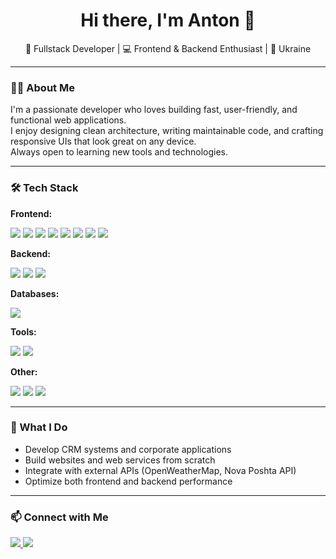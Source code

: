 <h1 align="center">Hi there, I'm Anton 👋</h1>
<p align="center">
  🚀 Fullstack Developer | 💻 Frontend & Backend Enthusiast | 📍 Ukraine
</p>

---

### 👨‍💻 About Me
I'm a passionate developer who loves building fast, user-friendly, and functional web applications.  
I enjoy designing clean architecture, writing maintainable code, and crafting responsive UIs that look great on any device.  
Always open to learning new tools and technologies.

---

### 🛠 Tech Stack

**Frontend:**
<p>
  <img src="https://img.shields.io/badge/React-20232A?style=for-the-badge&logo=react&logoColor=61DAFB" />
  <img src="https://img.shields.io/badge/TypeScript-3178C6?style=for-the-badge&logo=typescript&logoColor=white" />
  <img src="https://img.shields.io/badge/JavaScript-F7DF1E?style=for-the-badge&logo=javascript&logoColor=black" />
  <img src="https://img.shields.io/badge/Vite-646CFF?style=for-the-badge&logo=vite&logoColor=white" />
  <img src="https://img.shields.io/badge/Material%20UI-007FFF?style=for-the-badge&logo=mui&logoColor=white" />
  <img src="https://img.shields.io/badge/Chakra%20UI-319795?style=for-the-badge&logo=chakraui&logoColor=white" />
  <img src="https://img.shields.io/badge/SCSS-CC6699?style=for-the-badge&logo=sass&logoColor=white" />
  <img src="https://img.shields.io/badge/i18n-007ACC?style=for-the-badge" />
</p>

**Backend:**
<p>
  <img src="https://img.shields.io/badge/Node.js-339933?style=for-the-badge&logo=nodedotjs&logoColor=white" />
  <img src="https://img.shields.io/badge/Express.js-000000?style=for-the-badge&logo=express&logoColor=white" />
  <img src="https://img.shields.io/badge/Nest.js-E0234E?style=for-the-badge&logo=nestjs&logoColor=white" />
</p>

**Databases:**
<p>
  <img src="https://img.shields.io/badge/MongoDB-47A248?style=for-the-badge&logo=mongodb&logoColor=white" />
</p>

**Tools:**
<p>
  <img src="https://img.shields.io/badge/Axios-5A29E4?style=for-the-badge&logo=axios&logoColor=white" />
  <img src="https://img.shields.io/badge/Git-F05032?style=for-the-badge&logo=git&logoColor=white" />
</p>

**Other:**
<p>
  <img src="https://img.shields.io/badge/REST%20API-02569B?style=for-the-badge" />
  <img src="https://img.shields.io/badge/Responsive%20Design-FF4088?style=for-the-badge" />
  <img src="https://img.shields.io/badge/Performance%20Optimization-4CAF50?style=for-the-badge" />
</p>

---

### 🚀 What I Do
- Develop CRM systems and corporate applications  
- Build websites and web services from scratch  
- Integrate with external APIs (OpenWeatherMap, Nova Poshta API)  
- Optimize both frontend and backend performance  

---

### 📫 Connect with Me
<p>
  <a href="https://t.me/YourUsername">
    <img src="https://img.shields.io/badge/Telegram-26A5E4?style=for-the-badge&logo=telegram&logoColor=white" />
  </a>
  <a href="mailto:yourmail@example.com">
    <img src="https://img.shields.io/badge/Email-D14836?style=for-the-badge&logo=gmail&logoColor=white" />
  </a>
</p>
